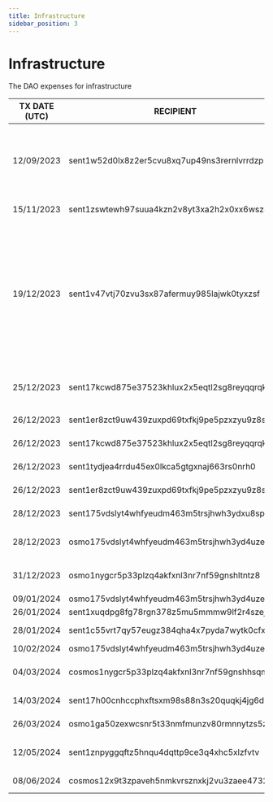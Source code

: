 ```yaml
---
title: Infrastructure
sidebar_position: 3
---
```


# Infrastructure

The DAO expenses for infrastructure

| TX DATE (UTC) | RECIPIENT                                 | AMOUNT | DESCRIPTION | TX DETAILS
|---------------|-------------------------------------------|--------|-------------|-----------
| 12/09/2023 | sent1w52d0lx8z2er5cvu8xq7up49ns3rernlvrrdzp | 1,010,000 DVPN | Validator and Monitoring node Purchase + 10,000 DVPN for Restake App | [🔎](https://www.mintscan.io/sentinel/txs/2E5F750163CBE32AC0470B3DF581F98E491A14042B1F9EA6D3EB683E5F28336A?height=12676657)
| 15/11/2023 | sent1zswtewh97suua4kzn2v8yt3xa2h2x0xx6wsz4y | 900,000 DVPN | Infrastructure | [🔎](https://www.mintscan.io/sentinel/txs/A1B274E2E12A6088597396E4C1482F81C11D29BE786057DFCEE1E6F53A6065CE?height=13613774)
| 19/12/2023 | sent1v47vtj70zvu3sx87afermuy985lajwk0tyxzsf | 600,000 DVPN | Funds to keep the relayer online. Osmosis did an upgrade that drained the relayer wallets at a very fast pace. This kept the relayer open until osmosis fixed it. | [🔎](https://www.mintscan.io/sentinel/txs/34ABB4B0DF27649203D30216D4C1BF11B73766FE4804F410678CD8F75B2DD6E2?height=14116722)
| 25/12/2023 | sent17kcwd875e37523khlux2x5eqtl2sg8reyqqrqk | 700,000 DVPN | Relayers `OSMO<>DVPN` & `DVPN<>DEC` Purchase | [🔎](https://www.mintscan.io/sentinel/tx/536A9DB74F4F7E2846B960CEDFA31E641CD92ED19B91501C41955924D9E62B1C?height=14199331)
| 26/12/2023 | sent1er8zct9uw439zuxpd69txfkj9pe5pzxzyu9z8s | 100 DVPN | DAO Akash Nodes  | [🔎](https://www.mintscan.io/sentinel/txs/45FC60D5FA557A795B313873F1723BA361A67D98A3C9FD3D22265324CD8F309F?height=14212689)
| 26/12/2023 | sent17kcwd875e37523khlux2x5eqtl2sg8reyqqrqk | 100,000 DVPN | DAO Akash Nodes  | [🔎](https://www.mintscan.io/sentinel/txs/652E63E710E1804AD7700A77F5EF4B5C68D4EE42ED73B84E825197A98C0B2F82?height=14213699)
| 26/12/2023 | sent1tydjea4rrdu45ex0lkca5gtgxnaj663rs0nrh0 | 1,000 DVPN | DAO Akash Nodes  | [🔎](https://www.mintscan.io/sentinel/txs/6EDD943254EDD76AB9918B0E0589E4E5F65018AEA6DDFBA8C36728BE3D14EB2B?height=14213813)
| 26/12/2023 | sent1er8zct9uw439zuxpd69txfkj9pe5pzxzyu9z8s | 1,000 DVPN | DAO Akash Nodes  | [🔎](https://www.mintscan.io/sentinel/txs/90E161EAE2D2338D1FCAD1EA752B0E3AD119F89BD34B95512042946053E53611?height=14213889)
| 28/12/2023 | sent175vdslyt4whfyeudm463m5trsjhwh3ydxu8spp | 10,000 DVPN | `OSMO<>DVPN` Relayer wallet  | [🔎](https://www.mintscan.io/sentinel/txs/B9561D64B3A8257F55F092532EC1F39B68FC2DF01F5D14CD344E5713824985A9?height=14244072)
| 28/12/2023 | osmo175vdslyt4whfyeudm463m5trsjhwh3yd4uzenu | 10,000 DVPN | Swap to AKT for Akash Nodes  | [🔎](https://www.mintscan.io/sentinel/txs/A8544E3A38198B8E6129A00AA39ACFB64D8E4191A5BEE2381CF71104E8E12375?height=14244084)
| 31/12/2023 | osmo1nygcr5p33plzq4akfxnl3nr7nf59gnshltntz8 | 10,000 DVPN | Swap to AKT for Akash Nodes  | [🔎](https://www.mintscan.io/sentinel/txs/8B1CA5C2F2C8145E87BAB6AB73C8527B81B3C6F47055AE6E9D9DDBFEAF7A1481?height=14287260)
| 09/01/2024 | osmo175vdslyt4whfyeudm463m5trsjhwh3yd4uzenu | 60 OSMO | Relayer Funds | [🔎](https://www.mintscan.io/osmosis/txs/85049678C3C5CADF1F1E6ABDA04EE5F2BB9F16152A354E68F71247D2DFE3E10C?height=13179229)
| 26/01/2024 | sent1xuqdpg8fg78rgn378z5mu5mmmw9lf2r4szej06 | 1,000 DVPN | Iranian Node | [🔎](https://www.mintscan.io/sentinel/txs/101FC6E2214D8E9534FEDC227860272F1C2B916F1847064C7D85BE25BDACB465?height=14661278)
| 28/01/2024 | sent1c55vrt7qy57eugz384qha4x7pyda7wytk0cfx0 | 10,000 DVPN | Iranian Node | [🔎](https://www.mintscan.io/sentinel/txs/8F2D7BCFAD928A67D5B872D959B4E690286D7F11CA431A6076E0A8E27782FD01?height=14689760)
| 10/02/2024 | osmo175vdslyt4whfyeudm463m5trsjhwh3yd4uzenu | 590 OSMO | Relayer Funds | [🔎](https://www.mintscan.io/osmosis/txs/3EFE5A9D5379F48377C3F1E60EE6E0641F34BA8962BF1AA1CD75ADFB3795CBAD?height=13720684)
| 04/03/2024 | cosmos1nygcr5p33plzq4akfxnl3nr7nf59gnshhsqm54 | 17.607960 ATOM | Raspberry Pi Nigeria Testing | [🔎](https://www.mintscan.io/osmosis/tx/B41CC915568E80F120D726100849F3A0BF0AE506A64B9DCE4AEC65D907BD70A5?height=14122260)
| 14/03/2024 | sent17h00cnhccphxftsxm98s88n3s20quqkj4jg6dv | 1,000,000 DVPN | Subscription Faucet refill | [🔎](https://www.mintscan.io/sentinel/tx/7DD8FE205B11BE1E47A666540AA06DFC88091D5975AD1E0CA2653FB561D16F1A?height=15355738)
| 26/03/2024 | osmo1ga50zexwcsnr5t33nmfmunzv80rmnnytzs5z8l | 270 USDC | Raspberry for Casanode | [🔎](https://www.mintscan.io/osmosis/tx/756CFA3D0CCD894F149420B49DC28F348945ECBEE5068BB7E9B3307DBEE5A97D?height=14508760)
| 12/05/2024 | sent1znpyggqftz5hnqu4dqttp9ce3q4xhc5xlzfvtv | 85,100 DVPN | Payment Node Management | [🔎](https://www.mintscan.io/sentinel/tx/E63EEB109B8DF387B71B8933302233269AE16060CE80CFF1762EDC66BFEBD535?height=16183973)
| 08/06/2024 | cosmos12x9t3zpaveh5nmkvrsznxkj2vu3zaee4732kcg | 251.634240 ATOM | Legal Costings | [🔎](https://www.mintscan.io/cosmos/tx/06D449054E8D673C1F02D570A80FD32A35CEB442B4793CF92C920C9C421F5641?height=20774359)